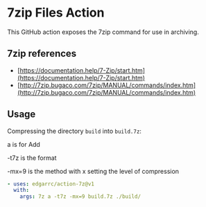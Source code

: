 # 7zip Files Action

This GitHub action exposes the 7zip command for use in archiving.

## 7zip references

- [https://documentation.help/7-Zip/start.htm](https://documentation.help/7-Zip/start.htm)
- [http://7zip.bugaco.com/7zip/MANUAL/commands/index.htm](http://7zip.bugaco.com/7zip/MANUAL/commands/index.htm)

## Usage

Compressing the directory `build` into `build.7z`:

a is for Add

-t7z is the format

-mx=9 is the method with x setting the level of compression

```yaml
- uses: edgarrc/action-7z@v1
  with:
    args: 7z a -t7z -mx=9 build.7z ./build/
```

